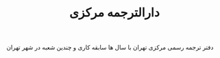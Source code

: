 ﻿---
layout: post
title: دارالترجمه مرکزی
name_en: rasmitranslate
company_slug: rasmitranslate
logo: 
cover: 
company_count:
founded:
location: ""
total_review: 
total_interview: 
salary_avg: 
salary_min: 
salary_max: 
rate: 
view_count: 
industry: منابع انسانی
city: تهران, تهران
size_en: S
size: 2-10 نفر
site: http://rasmitranslate.com
---

دفتر ترجمه رسمی مرکزی تهران
با سال ها سابقه کاری و چندین شعبه در شهر تهران